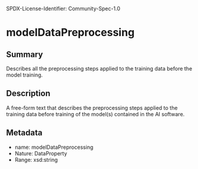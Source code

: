 SPDX-License-Identifier: Community-Spec-1.0

# modelDataPreprocessing

## Summary

Describes all the preprocessing steps applied to the training data before the model training.

## Description

A free-form text that describes the preprocessing steps
applied to the training data before training of the model(s) contained in the AI software.

## Metadata

- name: modelDataPreprocessing
- Nature: DataProperty
- Range: xsd:string
